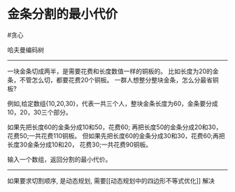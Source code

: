 # 金条分割的最小代价

#贪心 

哈夫曼编码树

---

一块金条切成两半，是需要花费和长度数值一样的铜板的。
比如长度为20的金条，不管怎么切，都要花费20个铜板。 一群人想整分整块金条，怎么分最省铜板? 

例如,给定数组{10,20,30}，代表一共三个人，整块金条长度为60，金条要分成10，20，30三个部分。

如果先把长度60的金条分成10和50，花费60; 再把长度50的金条分成20和30，花费50;一共花费110铜板。
但如果先把长度60的金条分成30和30，花费60;再把长度30金条分成10和20， 花费30;一共花费90铜板。

输入一个数组，返回分割的最小代价。 

---

如果要求切割顺序, 是动态规划, 需要[[动态规划中的四边形不等式优化]] 解决




